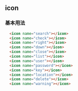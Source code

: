 ## icon
### 基本用法
<icon name="search"></icon>
<icon name="check"></icon>
<icon name="right"></icon>
<icon name="down"></icon>
<icon name="close"></icon>
<icon name="list"></icon>
<icon name="user"></icon>
<icon name="password"></icon>
<icon name="key"></icon>
<icon name="location"></icon>
<icon name="delete"></icon>
<icon name="warning"></icon>

```html
  <icon name="search"></icon>
  <icon name="check"></icon>
  <icon name="right"></icon>
  <icon name="down"></icon>
  <icon name="close"></icon>
  <icon name="list"></icon>
  <icon name="user"></icon>
  <icon name="password"></icon>
  <icon name="key"></icon>
  <icon name="location"></icon>
  <icon name="delete"></icon>
  <icon name="warning"></icon>
```





